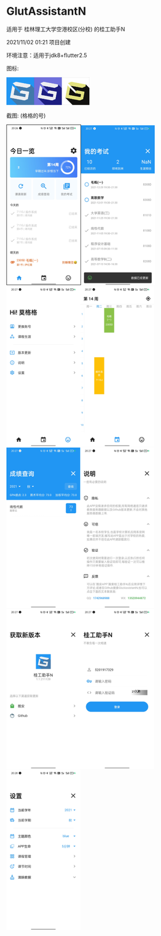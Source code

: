 # GlutAssistantN

适用于 桂林理工大学空港校区(分校) 的桂工助手N

2021/11/02 01:21 项目创建

环境注意：适用于jdk8+flutter2.5 

图标:

<img src="https://github.com/ChinaGamer/Images/blob/master/gan/G1.png" width="72" /><img src="https://github.com/ChinaGamer/Images/blob/master/gan/G2.png" width="72" /><img src="https://github.com/ChinaGamer/Images/blob/master/gan/G3.png" width="72" />

截图: (格格的号)

<img src="https://github.com/ChinaGamer/Images/blob/master/gan/a.jpg" style="border:1px solid" width="192" /><img src="https://github.com/ChinaGamer/Images/blob/master/gan/b.jpg" width="192" /><img src="https://github.com/ChinaGamer/Images/blob/master/gan/e.jpg" width="192" /><img src="https://github.com/ChinaGamer/Images/blob/master/gan/d.jpg" width="192" /><img src="https://github.com/ChinaGamer/Images/blob/master/gan/c.jpg" width="192" /><img src="https://github.com/ChinaGamer/Images/blob/master/gan/f.jpg" width="192" /><img src="https://github.com/ChinaGamer/Images/blob/master/gan/g.jpg" width="192" /><img src="https://github.com/ChinaGamer/Images/blob/master/gan/h.jpg" width="192" /><img src="https://github.com/ChinaGamer/Images/blob/master/gan/i.jpg" width="192" />
